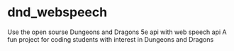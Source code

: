 # dnd_webspeech
Use the open sourse Dungeons and Dragons  5e api with web speech api
A fun project for coding students with interest in Dungeons and Dragons 
